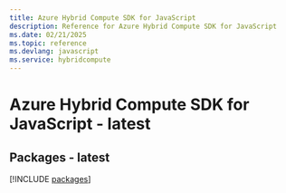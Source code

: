 ```yaml
---
title: Azure Hybrid Compute SDK for JavaScript
description: Reference for Azure Hybrid Compute SDK for JavaScript
ms.date: 02/21/2025
ms.topic: reference
ms.devlang: javascript
ms.service: hybridcompute
---
```

# Azure Hybrid Compute SDK for JavaScript - latest
## Packages - latest
[!INCLUDE [packages](hybrid-compute-index.md)]
